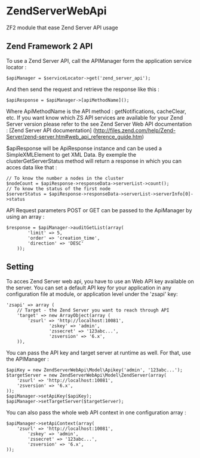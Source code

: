 ZendServerWebApi
================

ZF2 module that ease Zend Server API usage

Zend Framework 2 API
--------------------
To use a Zend Server API, call the APIManager form the application service locator :

    $apiManager = $serviceLocator->get('zend_server_api');

And then send the request and retrieve the response like this :

    $apiResponse = $apiManager->[apiMethodName]();
    
Where ApiMethodName is the API method : getNotifications, cacheClear, etc.
If you want know which ZS API services are available for your Zend Server version please  refer to the see Zend Server Web API documentation : [Zend Server API documentation] (http://files.zend.com/help/Zend-Server/zend-server.htm#web_api_reference_guide.htm)
 
$apiResponse will be ApiResponse instance and can be used a SimpleXMLElement to get XML Data.
By exemple the clusterGetServerStatus method will return a response in which you can acces data like that :

    // To know the number a nodes in the cluster
    $nodeCount = $apiResponse->responseData->serverList->count(); 
    // To know the status of the first node
    $serverStatus = $apiResponse->responseData->serverList->serverInfo[0]->status
    
API Request parameters POST or GET can be passed to the ApiManager by using an array :

    $response = $apiManager->auditGetList(array(
            'limit' => 5,
            'order' => 'creation_time',
            'direction' => 'DESC'
        ));

Setting
-------

To acces Zend Server web api, you have to use an Web API key available on the server.
You can set a default API key for your application in any configuration file at module, or application level under the 'zsapi' key:

 	'zsapi' => array (
		// Target - the Zend Server you want to reach through API
		'target' => new ArrayObject(array (
			'zsurl' => 'http://localhost:10081',
            		'zskey' => 'admin',
            		'zssecret' => '123abc...',
            		'zsversion' => '6.x',
		)),


You can pass the API key and target server at runtime as well. For that, use the APIManager :

	$apiKey = new ZendServerWebApi\Model\Apikey('admin', '123abc...');
	$targetServer = new ZendServerWebApi\Model\ZendServer(array(
		'zsurl' => 'http://localhost:10081',
		'zsversion' => '6.x',
	));
	$apiManager->setApiKey($apiKey);
	$apiManager->setTargetServer($targetServer);

You can also pass the whole web API context in one configuration array :

	$apiManager->setApiContext(array(
		'zsurl' => 'http://localhost:10081',
         	'zskey' => 'admin',
         	'zssecret' => '123abc...',
         	'zsversion' => '6.x',
	));



